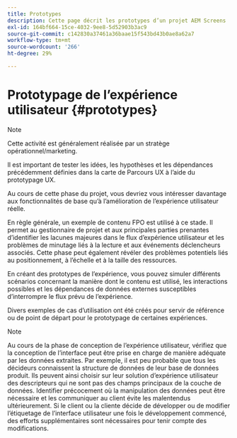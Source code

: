 ```yaml
---
title: Prototypes
description: Cette page décrit les prototypes d’un projet AEM Screens
exl-id: 164bf664-15ce-4032-9ee8-5d52903b3ac9
source-git-commit: c142830a37461a36baae15f543bd43b0ae8a62a7
workflow-type: tm+mt
source-wordcount: '266'
ht-degree: 29%

---
```


# Prototypage de l’expérience utilisateur {#prototypes}

>[!NOTE]
>
>Cette activité est généralement réalisée par un stratège opérationnel/marketing.

Il est important de tester les idées, les hypothèses et les dépendances précédemment définies dans la carte de Parcours UX à l’aide du prototypage UX.

Au cours de cette phase du projet, vous devriez vous intéresser davantage aux fonctionnalités de base qu’à l’amélioration de l’expérience utilisateur réelle.

En règle générale, un exemple de contenu FPO est utilisé à ce stade. Il permet au gestionnaire de projet et aux principales parties prenantes d’identifier les lacunes majeures dans le flux d’expérience utilisateur et les problèmes de minutage liés à la lecture et aux événements déclencheurs associés.
Cette phase peut également révéler des problèmes potentiels liés au positionnement, à l’échelle et à la taille des ressources.

En créant des prototypes de l’expérience, vous pouvez simuler différents scénarios concernant la manière dont le contenu est utilisé, les interactions possibles et les dépendances de données externes susceptibles d’interrompre le flux prévu de l’expérience.

Divers exemples de cas d’utilisation ont été créés pour servir de référence ou de point de départ pour le prototypage de certaines expériences.


>[!NOTE]
> Au cours de la phase de conception de l’expérience utilisateur, vérifiez que la conception de l’interface peut être prise en charge de manière adéquate par les données extraites.
> Par exemple, il est peu probable que tous les décideurs connaissent la structure de données de leur base de données produit. Ils peuvent ainsi choisir sur leur solution d’expérience utilisateur des descripteurs qui ne sont pas des champs principaux de la couche de données. Identifier précocement où la manipulation des données peut être nécessaire et les communiquer au client évite les malentendus ultérieurement. Si le client ou la cliente décide de développer ou de modifier l’étiquetage de l’interface utilisateur une fois le développement commencé, des efforts supplémentaires sont nécessaires pour tenir compte des modifications.
